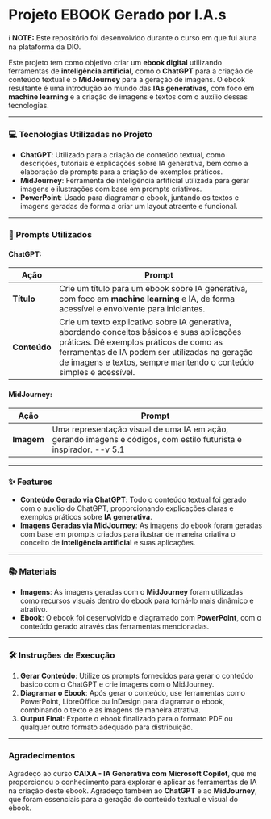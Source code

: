 # Projeto EBOOK Gerado por I.A.s
ℹ️ **NOTE:** Este repositório foi desenvolvido durante o curso em que fui aluna na plataforma da DIO.

Este projeto tem como objetivo criar um **ebook digital** utilizando ferramentas de **inteligência artificial**, como o **ChatGPT** para a criação de conteúdo textual e o **MidJourney** para a geração de imagens. O ebook resultante é uma introdução ao mundo das **IAs generativas**, com foco em **machine learning** e a criação de imagens e textos com o auxílio dessas tecnologias.

---

### **💻 Tecnologias Utilizadas no Projeto**  
- **ChatGPT**: Utilizado para a criação de conteúdo textual, como descrições, tutoriais e explicações sobre IA generativa, bem como a elaboração de prompts para a criação de exemplos práticos.  
- **MidJourney**: Ferramenta de inteligência artificial utilizada para gerar imagens e ilustrações com base em prompts criativos.  
- **PowerPoint**: Usado para diagramar o ebook, juntando os textos e imagens geradas de forma a criar um layout atraente e funcional.

---

### **🧠 Prompts Utilizados**

#### **ChatGPT:**

| **Ação**           | **Prompt**                                                                                               |
|--------------------|----------------------------------------------------------------------------------------------------------|
| **Título**         | Crie um título para um ebook sobre IA generativa, com foco em **machine learning** e IA, de forma acessível e envolvente para iniciantes. |
| **Conteúdo**       | Crie um texto explicativo sobre IA generativa, abordando conceitos básicos e suas aplicações práticas. Dê exemplos práticos de como as ferramentas de IA podem ser utilizadas na geração de imagens e textos, sempre mantendo o conteúdo simples e acessível. |

#### **MidJourney:**

| **Ação**           | **Prompt**                                                                                               |
|--------------------|----------------------------------------------------------------------------------------------------------|
| **Imagem**         | Uma representação visual de uma IA em ação, gerando imagens e códigos, com estilo futurista e inspirador. --v 5.1 |

---

### **✨ Features**
- **Conteúdo Gerado via ChatGPT**: Todo o conteúdo textual foi gerado com o auxílio do ChatGPT, proporcionando explicações claras e exemplos práticos sobre **IA generativa**.
- **Imagens Geradas via MidJourney**: As imagens do ebook foram geradas com base em prompts criados para ilustrar de maneira criativa o conceito de **inteligência artificial** e suas aplicações.
  
---

### **📚 Materiais**
- **Imagens**: As imagens geradas com o **MidJourney** foram utilizadas como recursos visuais dentro do ebook para torná-lo mais dinâmico e atrativo.
- **Ebook**: O ebook foi desenvolvido e diagramado com **PowerPoint**, com o conteúdo gerado através das ferramentas mencionadas.

---

### **🛠️ Instruções de Execução**
1. **Gerar Conteúdo**: Utilize os prompts fornecidos para gerar o conteúdo básico com o ChatGPT e crie imagens com o MidJourney.
2. **Diagramar o Ebook**: Após gerar o conteúdo, use ferramentas como PowerPoint, LibreOffice ou InDesign para diagramar o ebook, combinando o texto e as imagens de maneira atrativa.
3. **Output Final**: Exporte o ebook finalizado para o formato PDF ou qualquer outro formato adequado para distribuição.

---

### **Agradecimentos**
Agradeço ao curso **CAIXA - IA Generativa com Microsoft Copilot**, que me proporcionou o conhecimento para explorar e aplicar as ferramentas de IA na criação deste ebook. Agradeço também ao **ChatGPT** e ao **MidJourney**, que foram essenciais para a geração do conteúdo textual e visual do ebook.
